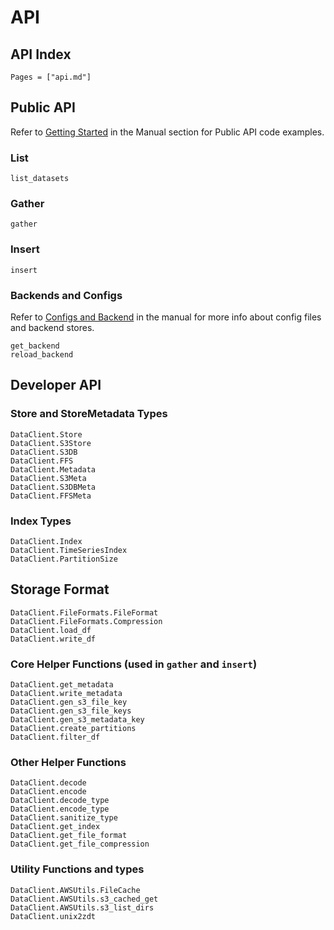 # API

## API Index

```@index
Pages = ["api.md"]
```

## Public API

Refer to [Getting Started](@ref) in the Manual section for Public API code examples.

### List

```@docs
list_datasets
```

### Gather

```@docs
gather
```

### Insert

```@docs
insert
```

### Backends and Configs

Refer to [Configs and Backend](@ref) in the manual for more info about config files and backend stores.

```@docs
get_backend
reload_backend
```

## Developer API

### Store and StoreMetadata Types

```@docs
DataClient.Store
DataClient.S3Store
DataClient.S3DB
DataClient.FFS
DataClient.Metadata
DataClient.S3Meta
DataClient.S3DBMeta
DataClient.FFSMeta
```

### Index Types

```@docs
DataClient.Index
DataClient.TimeSeriesIndex
DataClient.PartitionSize
```

## Storage Format
```@docs
DataClient.FileFormats.FileFormat
DataClient.FileFormats.Compression
DataClient.load_df
DataClient.write_df
```

### Core Helper Functions (used in `gather` and `insert`)

```@docs
DataClient.get_metadata
DataClient.write_metadata
DataClient.gen_s3_file_key
DataClient.gen_s3_file_keys
DataClient.gen_s3_metadata_key
DataClient.create_partitions
DataClient.filter_df
```

### Other Helper Functions

```@docs
DataClient.decode
DataClient.encode
DataClient.decode_type
DataClient.encode_type
DataClient.sanitize_type
DataClient.get_index
DataClient.get_file_format
DataClient.get_file_compression
```

### Utility Functions and types

```@docs
DataClient.AWSUtils.FileCache
DataClient.AWSUtils.s3_cached_get
DataClient.AWSUtils.s3_list_dirs
DataClient.unix2zdt
```
